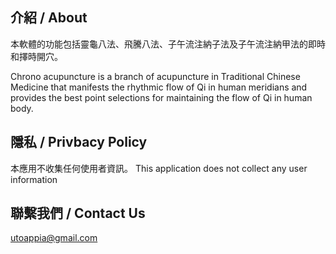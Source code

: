 ## 介紹 / About

本軟體的功能包括靈龜八法、飛騰八法、子午流注納子法及子午流注納甲法的即時和擇時開穴。

Chrono acupuncture is a branch of acupuncture in Traditional Chinese Medicine that manifests the rhythmic flow of Qi in human meridians and provides the best point selections for maintaining the flow of Qi in human body.

## 隱私 / Privbacy Policy
本應用不收集任何使用者資訊。
This application does not collect any user information

## 聯繫我們 / Contact Us
utoappia@gmail.com
